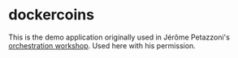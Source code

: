 # dockercoins

This is the demo application originally used in Jérôme Petazzoni's [orchestration workshop](https://jpetazzo.github.io/orchestration-workshop). Used here with his permission.

